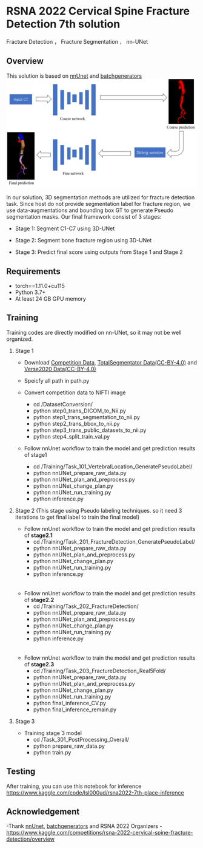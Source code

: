# RSNA 2022 Cervical Spine Fracture Detection 7th solution
Fracture Detection ， Fracture Segmentation ， nn-UNet  

## Overview
This solution is based on [nnUnet](https://github.com/MIC-DKFZ/batchgenerators) and [batchgenerators](https://github.com/MIC-DKFZ/batchgenerators)
![image](https://github.com/LSL000UD/AortaSeg24/blob/main/overview.png)

In our solution,  3D segmentation methods are utilized for fracture detection task. Since host do not provide segmentation label for fracture region, we use data-augmentations and bounding box GT to generate Pseudo segmentation masks. Our final framework consist of 3 stages:

- Stage 1: Segment C1-C7 using 3D-UNet

- Stage 2: Segment bone fracture region using 3D-UNet

- Stage 3: Predict final score using outputs from Stage 1 and Stage 2



## Requirements
- torch==1.11.0+cu115
- Python 3.7+
- At least 24 GB GPU memory


## Training

Training codes are directly modified on nn-UNet, so it may not be well organized.

1. Stage 1
   	
	- Download [Competition Data](https://www.kaggle.com/competitions/rsna-2022-cervical-spine-fracture-detection/data), [TotalSegmentator Data(CC-BY-4.0)](https://zenodo.org/record/6802614#.Y2nkrHYzZPY) and [Verse2020 Data(CC-BY-4.0)](https://github.com/anjany/verse)
	- Speicfy all path in path.py
	- Convert competition data to NIFTI image
	   -  cd /DatasetConversion/
	   -  python step0_trans_DICOM_to_Nii.py
	   -  python step1_trans_segmentation_to_nii.py
	   -  python step2_trans_bbox_to_nii.py
	   -  python step3_trans_public_datasets_to_nii.py
	   -  python step4_split_train_val.py
	
	- Follow nnUnet workflow to train the model and get prediction results of stage1 
		- cd /Training/Task_101_VertebralLocation_GeneratePseudoLabel/
		- python nnUNet_prepare_raw_data.py
		- python nnUNet_plan_and_preprocess.py
		- python nnUNet_change_plan.py
		- python nnUNet_run_training.py
		- python inference.py

2. Stage 2 
 (This stage using Pseudo labeling techniques. so it need 3 iterations to get final label to train the final model)
	- Follow nnUnet workflow to train the model and get prediction results of **stage2.1**
		- cd /Training/Task_201_FractureDetection_GeneratePseudoLabel/
		- python nnUNet_prepare_raw_data.py
		- python nnUNet_plan_and_preprocess.py
		- python nnUNet_change_plan.py
		- python nnUNet_run_training.py
		- python inference.py
<br/><br/><br/>
	- Follow nnUnet workflow to train the model and get prediction results of **stage2.2**
		- cd /Training/Task_202_FractureDetection/
		- python nnUNet_prepare_raw_data.py
		- python nnUNet_plan_and_preprocess.py
		- python nnUNet_change_plan.py
		- python nnUNet_run_training.py
		- python inference.py
<br/><br/><br/>
	- Follow nnUnet workflow to train the model and get prediction results of **stage2.3**
		- cd /Training/Task_203_FractureDetection_Real5Fold/
		- python nnUNet_prepare_raw_data.py
		- python nnUNet_plan_and_preprocess.py
		- python nnUNet_change_plan.py
		- python nnUNet_run_training.py
		- python final_inference_CV.py
		- python final_inference_remain.py

3. Stage 3
	- Training stage 3 model
	   -  cd /Task_301_PostProcessing_Overall/
	   -  python prepare_raw_data.py
	   -  python train.py

	
## Testing

After training, you can use this notebook for inference https://www.kaggle.com/code/lsl000ud/rsna2022-7th-place-inference

## Acknowledgement
-Thank [nnUnet](https://github.com/MIC-DKFZ/batchgenerators), [batchgenerators](https://github.com/MIC-DKFZ/batchgenerators)
and  RSNA 2022 Organizers
	-https://www.kaggle.com/competitions/rsna-2022-cervical-spine-fracture-detection/overview

